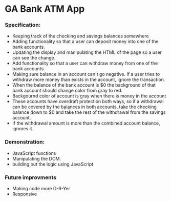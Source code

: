 # GA Bank ATM App

### Specification:
* Keeping track of the checking and savings balances somewhere
* Adding functionality so that a user can deposit money into one of the bank accounts.
* Updating the display and manipulating the HTML of the page
so a user can see the change.
* Add functionality so that a user can withdraw money from one of the bank accounts.
* Making sure balance in an account can't go negative. If a user tries to
withdraw more money than exists in the account, ignore the transaction.
* When the balance of the bank account is $0 the background of that bank account
should change color from gray to red.
* Backgournd color of account is gray when there is money in the account
* These accounts have overdraft protection both ways, so if a withdrawal can be covered by the balances in both accounts, take the checking balance down to $0 and take the rest of the withdrawal from the savings account.
* If the withdrawal amount is more than the combined account balance, ignores it.

### Demonstration:
- JavaScript functions
- Manipulating the DOM.
- building out the logic using JavaScript

### Future improvments
- Making code more D-R-Yer
- Responsive 
